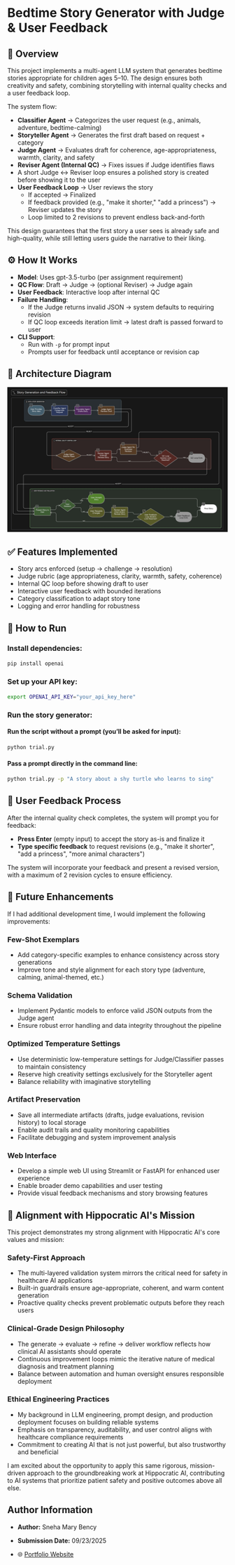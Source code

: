 # Bedtime Story Generator with Judge & User Feedback

## 📌 Overview
This project implements a multi-agent LLM system that generates bedtime stories appropriate for children ages 5–10. The design ensures both creativity and safety, combining storytelling with internal quality checks and a user feedback loop.

The system flow:
- **Classifier Agent** → Categorizes the user request (e.g., animals, adventure, bedtime-calming)
- **Storyteller Agent** → Generates the first draft based on request + category
- **Judge Agent** → Evaluates draft for coherence, age-appropriateness, warmth, clarity, and safety
- **Reviser Agent (Internal QC)** → Fixes issues if Judge identifies flaws
- A short Judge ↔ Reviser loop ensures a polished story is created before showing it to the user
- **User Feedback Loop** → User reviews the story
  - If accepted → Finalized
  - If feedback provided (e.g., "make it shorter," "add a princess") → Reviser updates the story
  - Loop limited to 2 revisions to prevent endless back-and-forth

This design guarantees that the first story a user sees is already safe and high-quality, while still letting users guide the narrative to their liking.

## ⚙️ How It Works
- **Model**: Uses gpt-3.5-turbo (per assignment requirement)
- **QC Flow**: Draft → Judge → (optional Reviser) → Judge again
- **User Feedback**: Interactive loop after internal QC
- **Failure Handling**:
  - If the Judge returns invalid JSON → system defaults to requiring revision
  - If QC loop exceeds iteration limit → latest draft is passed forward to user
- **CLI Support**:
  - Run with `-p` for prompt input
  - Prompts user for feedback until acceptance or revision cap

## 🧩 Architecture Diagram
![Architecture Diagram](./AI%20Agent%20Deployment%20Engineer%20Takehome/block_diagram.jpg)


## ✅ Features Implemented
- Story arcs enforced (setup → challenge → resolution)
- Judge rubric (age appropriateness, clarity, warmth, safety, coherence)
- Internal QC loop before showing draft to user
- Interactive user feedback with bounded iterations
- Category classification to adapt story tone
- Logging and error handling for robustness

## 🚀 How to Run

### Install dependencies:
```bash
pip install openai
```
### Set up your API key:
```bash
export OPENAI_API_KEY="your_api_key_here"
```
### Run the story generator:
#### Run the script without a prompt (you’ll be asked for input):
```bash
python trial.py
```
#### Pass a prompt directly in the command line:
```bash
python trial.py -p "A story about a shy turtle who learns to sing"
```
## 💬 User Feedback Process

After the internal quality check completes, the system will prompt you for feedback:

- **Press Enter** (empty input) to accept the story as-is and finalize it
- **Type specific feedback** to request revisions (e.g., "make it shorter", "add a princess", "more animal characters")

The system will incorporate your feedback and present a revised version, with a maximum of 2 revision cycles to ensure efficiency.

## 🔮 Future Enhancements

If I had additional development time, I would implement the following improvements:

### **Few-Shot Exemplars**
- Add category-specific examples to enhance consistency across story generations
- Improve tone and style alignment for each story type (adventure, calming, animal-themed, etc.)

### **Schema Validation**
- Implement Pydantic models to enforce valid JSON outputs from the Judge agent
- Ensure robust error handling and data integrity throughout the pipeline

### **Optimized Temperature Settings**
- Use deterministic low-temperature settings for Judge/Classifier passes to maintain consistency
- Reserve high creativity settings exclusively for the Storyteller agent
- Balance reliability with imaginative storytelling

### **Artifact Preservation**
- Save all intermediate artifacts (drafts, judge evaluations, revision history) to local storage
- Enable audit trails and quality monitoring capabilities
- Facilitate debugging and system improvement analysis

### **Web Interface**
- Develop a simple web UI using Streamlit or FastAPI for enhanced user experience
- Enable broader demo capabilities and user testing
- Provide visual feedback mechanisms and story browsing features

## 🎯 Alignment with Hippocratic AI's Mission

This project demonstrates my strong alignment with Hippocratic AI's core values and mission:

### **Safety-First Approach**
- The multi-layered validation system mirrors the critical need for safety in healthcare AI applications
- Built-in guardrails ensure age-appropriate, coherent, and warm content generation
- Proactive quality checks prevent problematic outputs before they reach users

### **Clinical-Grade Design Philosophy**
- The generate → evaluate → refine → deliver workflow reflects how clinical AI assistants should operate
- Continuous improvement loops mimic the iterative nature of medical diagnosis and treatment planning
- Balance between automation and human oversight ensures responsible deployment

### **Ethical Engineering Practices**
- My background in LLM engineering, prompt design, and production deployment focuses on building reliable systems
- Emphasis on transparency, auditability, and user control aligns with healthcare compliance requirements
- Commitment to creating AI that is not just powerful, but also trustworthy and beneficial

I am excited about the opportunity to apply this same rigorous, mission-driven approach to the groundbreaking work at Hippocratic AI, contributing to AI systems that prioritize patient safety and positive outcomes above all else.

## Author Information

- **Author:** Sneha Mary Bency

- **Submission Date:** 09/23/2025

- 🌐 [Portfolio Website](https://snehaben24.github.io/Portfolio/)

